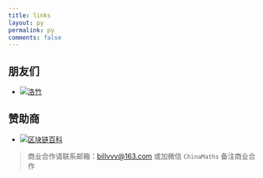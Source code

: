 ```yaml
---
title: links
layout: py
permalink: py
comments: false
---
```


## 朋友们

- [![洛竹](https://avatar.mixcm.com/github/youngjuning)](https://youngjuning.js.org/ "洛竹")

## 赞助商

- [![区块链百科](https://avatar.mixcm.com/github/chainblockwiki)](https://chainblockwiki.github.io/ "区块链百科")

> 商业合作请联系邮箱：billvvv@163.com 或加微信 `ChinaMaths` 备注商业合作